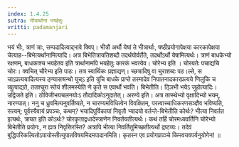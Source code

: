 ```yaml
---
index: 1.4.25
sutra: भीत्रार्थानां भयहेतुः
vritti: padamanjari
---
```


 भयं भीः, त्राणं त्राः, सम्पदादित्वाद्भावे क्विप्। भीत्रौ अर्थौ येषां ते भीत्रार्थाः, षष्ठीप्रयोगापेक्षया कारकापेक्षया चेत्याह--बिभेत्यर्थानामित्यादि। अत्र बिभेतित्रायतिशब्दौ तदर्थयोर्वर्तेते, तदर्थोऽर्थो येषामित्यर्थः। त्राणं बाधकेभ्यो रक्षणम्, बाधकाश्च भयहेतव इति त्रार्थानामपि भयहेतुः कारकं भवत्येव। चोरेभ्य इति । चोरयतेः पचाद्यचि चोरः। क्वचित् चौरेभ्य इति पाठः। तत्र स्वार्थिकः प्रज्ञाद्यण्। च्छत्रादिषु वा चुराशब्दः पठ।ल्ते, स चाऽप्रत्ययादित्यस्य ठ्ण्यासश्रन्थो युच्ऽ इति युचि बाधके प्राप्ते तस्मादेव निपातनादकारप्रत्यये णिलुकि च व्युत्पाद्यते, ततश्चुरा स्तेयं शीलमस्येति णे कृते स एवार्थो भवति। बिभेतीति। ठ्ञिभी भयेऽ जुहोत्यादिः। उद्विजते इति। ठोविजीभयचलनयोःऽ तौदादिकोऽनुदातेत्। अरण्ये इति। अत्र तत्स्थेभ्यो वृक्षादिभ्यो भयम्, नारण्यात्। ननु च ध्रुवमित्यनुवर्तिष्यते, न चारण्यमविधित्वेन विवक्षितम्, परत्वाच्चाधिकरणसञ्ज्ञैव भविष्यति, सत्यम्; पूर्वस्यैवायं प्रपञ्चः, कथम्? भयादिपूर्विकायां निवृतौ भ्यादयो वर्तन्ते-बिभेतीति कोर्थः? भीत्या निवर्तत इत्यर्थः, त्रायत इति कोऽर्थः? चोरकृताद्वधादेस्त्राणेन निवर्तयतीत्यर्थः। कथं तर्हि चोरमध्यवर्तिनि चोरेभ्यो बिभेतीति प्रयोगः, न ह्यत्र निवृत्तिरस्ति? अत्रापि भीत्या निवर्तितुमिच्छतीत्यर्थो द्रष्टव्यः। तदेवं बुद्धिपरिकल्पितोऽपायोस्तीत्युपातविषयमिदमपादानमिति। कृतस्न एव प्रयोगप्रपञ्चे किमवयवपर्यनुयोगेन! ॥